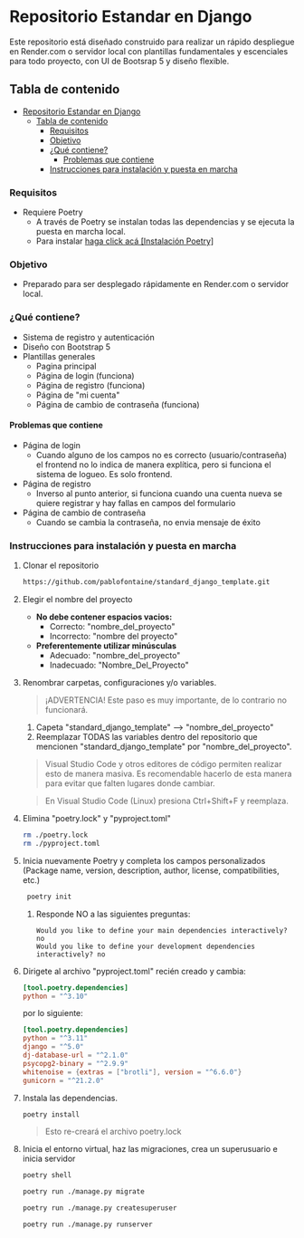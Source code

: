 # Repositorio Estandar en Django
Este repositorio está diseñado construido para realizar un rápido despliegue en Render.com o servidor local con plantillas fundamentales y escenciales para todo proyecto, con UI de Bootsrap 5 y diseño flexible.

## Tabla de contenido
- [Repositorio Estandar en Django](#repositorio-estandar-en-django)
  - [Tabla de contenido](#tabla-de-contenido)
    - [Requisitos](#requisitos)
    - [Objetivo](#objetivo)
    - [¿Qué contiene?](#qué-contiene)
      - [Problemas que contiene](#problemas-que-contiene)
    - [Instrucciones para instalación y puesta en marcha](#instrucciones-para-instalación-y-puesta-en-marcha)

### Requisitos
- Requiere Poetry
  - A través de Poetry se instalan todas las dependencias y se ejecuta la puesta en marcha local.
  - Para instalar [haga click acá [Instalación Poetry]](https://python-poetry.org/docs/#installation)

### Objetivo
- Preparado para ser desplegado rápidamente en Render.com o servidor local.

### ¿Qué contiene?
- Sistema de registro y autenticación
- Diseño con Bootstrap 5
- Plantillas generales
  - Pagina principal
  - Página de login (funciona)
  - Página de registro (funciona)
  - Página de "mi cuenta"
  - Página de cambio de contraseña (funciona)

#### Problemas que contiene
- Página de login
  - Cuando alguno de los campos no es correcto (usuario/contraseña) el frontend no lo indica de manera explítica, pero si funciona el sistema de logueo. Es solo frontend.
- Página de registro
  - Inverso al punto anterior, si funciona cuando una cuenta nueva se quiere registrar y hay fallas en campos del formulario
- Página de cambio de contraseña
  - Cuando se cambia la contraseña, no envia mensaje de éxito

### Instrucciones para instalación y puesta en marcha
1. Clonar el repositorio
   ```bash
   https://github.com/pablofontaine/standard_django_template.git
   ```
2. Elegir el nombre del proyecto
   - **No debe contener espacios vacios:**
     - Correcto: "nombre_del_proyecto"
     - Incorrecto: "nombre del proyecto"
   - **Preferentemente utilizar minúsculas**
     - Adecuado: "nombre_del_proyecto"
     - Inadecuado: "Nombre_Del_Proyecto"

3. Renombrar carpetas, configuraciones y/o variables.
   > ¡ADVERTENCIA! Este paso es muy importante, de lo contrario no funcionará.
   1. Capeta "standard_django_template" --> "nombre_del_proyecto"
   2. Reemplazar TODAS las variables dentro del repositorio que mencionen "standard_django_template" por "nombre_del_proyecto".
   > Visual Studio Code y otros editores de código permiten realizar esto de manera masiva. Es recomendable hacerlo de esta manera para evitar que falten lugares donde cambiar.

   > En Visual Studio Code (Linux) presiona Ctrl+Shift+F y reemplaza.

4. Elimina "poetry.lock" y "pyproject.toml"
   ```bash
   rm ./poetry.lock
   rm ./pyproject.toml
   ```
5. Inicia nuevamente Poetry y completa los campos personalizados (Package name, version, description, author, license, compatibilities, etc.)
   ```bash
    poetry init
   ```
   1. Responde NO a las siguientes preguntas:
      ```
      Would you like to define your main dependencies interactively? no
      Would you like to define your development dependencies interactively? no
      ```
6. Dirigete al archivo "pyproject.toml" recién creado y cambia:
   ```toml
   [tool.poetry.dependencies]
   python = "^3.10"
   ```
   por lo siguiente:
   ```toml
   [tool.poetry.dependencies]
   python = "^3.11"
   django = "^5.0"
   dj-database-url = "^2.1.0"
   psycopg2-binary = "^2.9.9"
   whitenoise = {extras = ["brotli"], version = "^6.6.0"}
   gunicorn = "^21.2.0"
   ```
7. Instala las dependencias.
   ```bash
   poetry install
   ```
    > Esto re-creará el archivo poetry.lock
8. Inicia el entorno virtual, haz las migraciones, crea un superusuario e inicia servidor
   ```bash
   poetry shell
   ```
   ```bash
   poetry run ./manage.py migrate
   ```
   ```bash
   poetry run ./manage.py createsuperuser
   ```
   ```bash
   poetry run ./manage.py runserver
   ```
